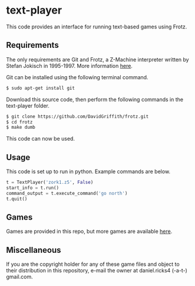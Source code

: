 
# text-player

This code provides an interface for running text-based games using Frotz.

## Requirements

The only requirements are Git and Frotz, a Z-Machine interpreter written by Stefan Jokisch in 1995-1997. More information [here](http://frotz.sourceforge.net/).

Git can be installed using the following terminal command.

```bash
$ sudo apt-get install git
```

Download this source code, then perform the following commands in the text-player folder.

```bash
$ git clone https://github.com/DavidGriffith/frotz.git
$ cd frotz
$ make dumb
```

This code can now be used.

## Usage

This code is set up to run in python. Example commands are below.

```python
t = TextPlayer('zork1.z5', False)
start_info = t.run()
command_output = t.execute_command('go north')
t.quit()
```

## Games

Games are provided in this repo, but more games are available [here](http://www.ifarchive.org/indexes/if-archiveXgamesXzcode.html).

## Miscellaneous

If you are the copyright holder for any of these game files and object to their distribution in this repository, e-mail the owner at daniel.ricks4 (-a-t-) gmail.com.
